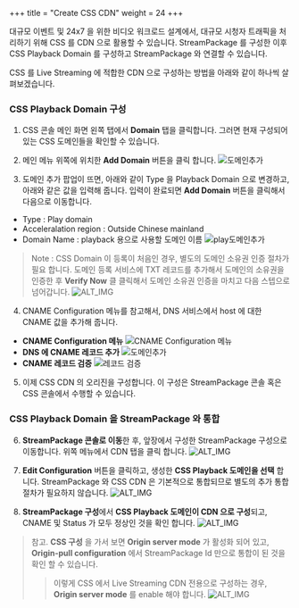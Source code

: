 +++
title = "Create CSS CDN"
weight = 24
+++

대규모 이벤트 및 24x7 을 위한 비디오 워크로드 설계에서, 대규모 시청자 트래픽을 처리하기 위해 CSS 를 CDN 으로 활용할 수 있습니다. StreamPackage 를 구성한 이후 CSS Playback Domain 를 구성하고 StreamPackage 와 연결할 수 있습니다.

CSS 를 Live Streaming 에 적합한 CDN 으로 구성하는 방법을 아래와 같이 하나씩 살펴보겠습니다.

### CSS Playback Domain 구성

1. CSS 콘솔 메인 화면 왼쪽 탭에서 **Domain** 탭을 클릭합니다. 그러면 현재 구성되어 있는 CSS 도메인들을 확인할 수 있습니다.


2. 메인 메뉴 위쪽에 위치한 **Add Domain** 버튼을 클릭 합니다.
![도메인추가](/images/stream-css/3-1-css-console-new-domain.png)


3. 도메인 추가 팝업이 뜨면, 아래와 같이 Type 을 Playback Domain 으로 변경하고, 아래와 같은 값을 입력해 줍니다. 입력이 완료되면 **Add Domain** 버튼을 클릭해서 다음으로 이동합니다.
- Type : Play domain
- Acceleralation region : Outside Chinese mainland 
- Domain Name : playback 용으로 사용할 도메인 이름
![play도메인추가](/images/stream-css/3-1-add-play-domain-1.png?width=40vw&classes=left)

> Note : CSS Domain 이 등록이 처음인 경우, 별도의 도메인 소유권 인증 절차가 필요 합니다. 도메인 등록 서비스에 TXT 레코드를 추가해서 도메인의 소유권을 인증한 후 **Verify Now** 클 클릭해서 도메인 소유권 인증을 마치고 다음 스텝으로 넘어갑니다.
![ALT_IMG](/images/stream-css/3-2-add-play-domain-2-ownership-verify.png?width=40vw&classes=left)

4. CNAME Configuration 메뉴를 참고해서, DNS 서비스에서 host 에 대한 CNAME 값을 추가해 줍니다.

- **CNAME Configuration 메뉴**
![CNAME Configuration 메뉴](/images/stream-css/3-3-add-play-domain-2.png?width=40vw&classes=left)
- **DNS 에 CNAME 레코드 추가**
![도메인추가](/images/css-basic/4-2-css-play-domain-cname.png?width=40vw&classes=left)
- **CNAME 레코드 검증**
![레코드 검증](/images/stream-css/3-5-css-play-domain-cname-verify.png?width=40vw&classes=left)

5. 이제 CSS CDN 의 오리진을 구성합니다. 이 구성은 StreamPackage 콘솔 혹은 CSS 콘솔에서 수행할 수 있습니다.

### CSS Playback Domain 을 StreamPackage 와 통합 

6. **StreamPackage 콘솔로 이동**한 후, 앞장에서 구성한 StreamPackage 구성으로 이동합니다. 위쪽 메뉴에서 CDN 탭을 클릭 합니다.
![ALT_IMG](/images/stream-css/3-6-add-play-connect-strpkg.png?width=60vw&classes=left)

7. **Edit Configuration** 버튼을 클릭하고, 생성한 **CSS Playback 도메인을 선택** 합니다. StreamPackage 와 CSS CDN 은 기본적으로 통합되므로 별도의 추가 통합 절차가 필요하지 않습니다.
![ALT_IMG](/images/stream-css/3-7-add-play-connect-strpkg.png?width=40vw&classes=left)

8. **StreamPackage 구성**에서 **CSS Playback 도메인이 CDN 으로 구성**되고, CNAME 및 Status 가 모두 정상인 것을 확인 합니다.
![ALT_IMG](/images/stream-css/3-8-add-play-connect-strpkg.png?width=40vw&classes=left)

> 참고. **CSS 구성** 을 가서 보면 **Origin server mode** 가 활성화 되어 있고, **Origin-pull configuration** 에서 StreamPackage Id 만으로 통합이 된 것을 확인 할 수 있습니다.
>> 이렇게 CSS 에서 Live Streaming CDN 전용으로 구성하는 경우, **Origin server mode** 를 enable 해야 합니다.
![ALT_IMG](/images/stream-css/3-8-verify-css-oirigin-pull.png?width=40vw&classes=left)

